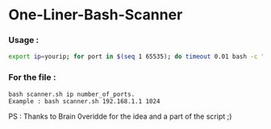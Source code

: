 # One-Liner-Bash-Scanner
### Usage :
```sh
export ip=yourip; for port in $(seq 1 65535); do timeout 0.01 bash -c "</dev/tcp/$ip/$port && echo The port $port is open || echo The Port $port is closed > /dev/null" 2>/dev/null || echo Connection Timeout > /dev/null; done
```

### For the file :

```
bash scanner.sh ip number_of_ports.
Example : bash scanner.sh 192.168.1.1 1024
```


PS : Thanks to Brain 0veridde for the idea and a part of the script ;)
